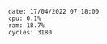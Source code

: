 

                date: 17/04/2022 07:18:00
                cpu: 0.1%
                ram: 18.7%
                cycles: 3180

                         